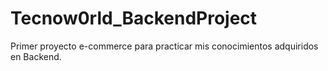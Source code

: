# Tecnow0rld_BackendProject
Primer proyecto e-commerce para practicar mis conocimientos adquiridos en Backend.
